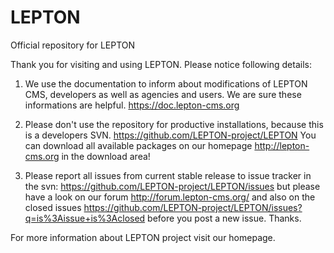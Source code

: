 LEPTON
========

Official repository for LEPTON

Thank you for visiting and using LEPTON.
Please notice following details:

1. We use the documentation to inform about modifications of LEPTON CMS, developers as well as agencies and users. We are sure these informations are helpful.
https://doc.lepton-cms.org

2. Please don't use the repository for productive installations, because this is a developers SVN. 
https://github.com/LEPTON-project/LEPTON
You can download all available packages on our homepage 
http://lepton-cms.org
in the download area!

3. Please report all issues from current stable release to issue tracker in the svn:
https://github.com/LEPTON-project/LEPTON/issues
but please have a look on our forum
http://forum.lepton-cms.org/
and also on the closed issues
https://github.com/LEPTON-project/LEPTON/issues?q=is%3Aissue+is%3Aclosed
before you post a new issue.
Thanks.

For more information about LEPTON project visit our homepage.
